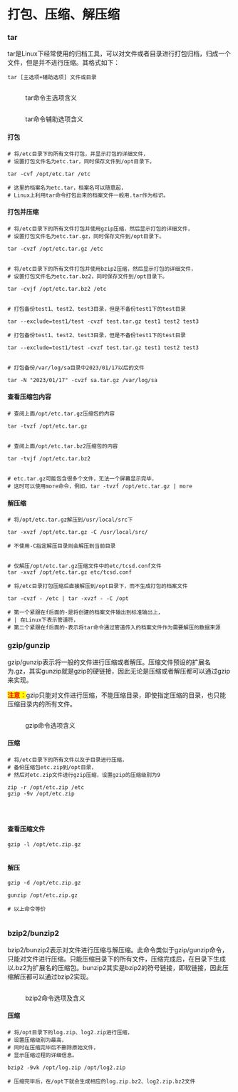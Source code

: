 # 打包、压缩、解压缩

### tar

tar是Linux下经常使用的归档工具，可以对文件或者目录进行打包归档，归成一个文件，但是并不进行压缩。其格式如下：

```shell
tar [主选项+辅助选项] 文件或目录
```

<figure><img src="../../.gitbook/assets/image (38).png" alt=""><figcaption><p>tar命令主选项含义</p></figcaption></figure>

<figure><img src="../../.gitbook/assets/image (9) (1).png" alt=""><figcaption><p>tar命令辅助选项含义</p></figcaption></figure>

#### 打包

```shell
# 将/etc目录下的所有文件打包，并显示打包的详细文件，
# 设置打包文件名为etc.tar，同时保存文件到/opt目录下。

tar -cvf /opt/etc.tar /etc

# 这里的档案名为etc.tar，档案名可以随意起，
# Linux上利用tar命令打包出来的档案文件一般用.tar作为标识。
```

#### 打包并压缩

```shell
# 将/etc目录下的所有文件打包并使用gzip压缩，然后显示打包的详细文件，
# 设置打包文件名为etc.tar.gz，同时保存文件到/opt目录下。

tar -cvzf /opt/etc.tar.gz /etc


# 将/etc目录下的所有文件打包并使用bzip2压缩，然后显示打包的详细文件，
# 设置打包文件名为etc.tar.bz2，同时保存文件到/opt目录下。

tar -cvjf /opt/etc.tar.bz2 /etc


# 打包备份test1、test2、test3目录，但是不备份test1下的test目录

tar --exclude=test1/test -cvzf test.tar.gz test1 test2 test3
```

```shell
# 打包备份test1、test2、test3目录，但是不备份test1下的test目录

tar --exclude=test1/test -cvzf test.tar.gz test1 test2 test3
```

<figure><img src="../../.gitbook/assets/Screen Shot 2023-01-28 at 14.43.11.png" alt=""><figcaption></figcaption></figure>

```shell
# 打包备份/var/log/sa目录中2023/01/17以后的文件

tar -N "2023/01/17" -cvzf sa.tar.gz /var/log/sa
```

#### 查看压缩包内容

```shell
# 查阅上面/opt/etc.tar.gz压缩包的内容

tar -tvzf /opt/etc.tar.gz


# 查阅上面/opt/etc.tar.bz2压缩包的内容

tar -tvjf /opt/etc.tar.bz2


# etc.tar.gz可能包含很多个文件，无法一个屏幕显示完毕，
# 这时可以使用more命令，例如，tar -tvzf /opt/etc.tar.gz | more
```

#### 解压缩

```shell
# 将/opt/etc.tar.gz解压到/usr/local/src下

tar -xvzf /opt/etc.tar.gz -C /usr/local/src/

# 不使用-C指定解压目录则会解压到当前目录


# 仅解压/opt/etc.tar.gz压缩文件中的etc/tcsd.conf文件
tar -xvzf /opt/etc.tar.gz etc/tcsd.conf
```

```shell
# 将/etc目录打包压缩后直接解压到/opt目录下，而不生成打包的档案文件

tar -cvzf - /etc | tar -xvzf - -C /opt

# 第一个紧跟在f后面的-是将创建的档案文件输出到标准输出上，
# | 在Linux下表示管道符，
# 第二个紧跟在f后面的-表示将tar命令通过管道传入的档案文件作为需要解压的数据来源
```

### gzip/gunzip

gzip/gunzip表示将一般的文件进行压缩或者解压。压缩文件预设的扩展名为.gz，其实gunzip就是gzip的硬链接，因此无论是压缩或者解压都可以通过gzip来实现。

<mark style="color:red;">**注意：**</mark>gzip只能对文件进行压缩，不能压缩目录，即使指定压缩的目录，也只能压缩目录内的所有文件。

<figure><img src="../../.gitbook/assets/image (13).png" alt=""><figcaption><p>gzip命令选项含义</p></figcaption></figure>

#### 压缩

```shell
# 将/etc目录下的所有文件以及子目录进行压缩，
# 备份压缩包etc.zip到/opt目录，
# 然后对etc.zip文件进行gzip压缩，设置gzip的压缩级别为9

zip -r /opt/etc.zip /etc
gzip -9v /opt/etc.zip
```

<figure><img src="../../.gitbook/assets/Screen Shot 2023-01-28 at 18.56.08.png" alt=""><figcaption></figcaption></figure>

<figure><img src="../../.gitbook/assets/Screen Shot 2023-01-28 at 18.56.29.png" alt=""><figcaption></figcaption></figure>

<figure><img src="../../.gitbook/assets/Screen Shot 2023-01-28 at 18.56.41.png" alt=""><figcaption></figcaption></figure>

#### 查看压缩文件

```shell
gzip -l /opt/etc.zip.gz
```

<figure><img src="../../.gitbook/assets/Screen Shot 2023-01-28 at 19.02.48.png" alt=""><figcaption></figcaption></figure>

#### 解压

```shell
gzip -d /opt/etc.zip.gz

gunzip /opt/etc.zip.gz

# 以上命令等价
```

<figure><img src="../../.gitbook/assets/Screen Shot 2023-01-28 at 19.04.53.png" alt=""><figcaption></figcaption></figure>

### bzip2/bunzip2

bzip2/bunzip2表示对文件进行压缩与解压缩。此命令类似于gzip/gunzip命令，只能对文件进行压缩。只能压缩目录下的所有文件，压缩完成后，在目录下生成以.bz2为扩展名的压缩包。bunzip2其实是bzip2的符号链接，即软链接，因此压缩解压都可以通过bzip2实现。

<figure><img src="../../.gitbook/assets/image (90).png" alt=""><figcaption><p>bzip2命令选项及含义</p></figcaption></figure>

#### 压缩

```shell
# 将/opt目录下的log.zip、log2.zip进行压缩，
# 设置压缩级别为最高，
# 同时在压缩完毕后不删除原始文件，
# 显示压缩过程的详细信息。

bzip2 -9vk /opt/log.zip /opt/log2.zip

# 压缩完毕后，在/opt下就会生成相应的log.zip.bz2、log2.zip.bz2文件
```

<figure><img src="../../.gitbook/assets/Screen Shot 2023-01-29 at 10.46.58.png" alt=""><figcaption></figcaption></figure>
